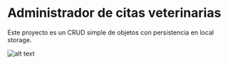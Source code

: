 # Administrador de citas veterinarias

Este proyecto es un CRUD simple de objetos con persistencia en local storage.

![alt text](https://github.com/AgustinStringa/administrador-citas-veterinario/public/untitled.jpg?raw=true)
